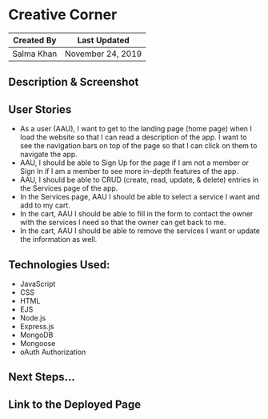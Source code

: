 # Creative Corner

Created By | Last Updated
-----------|--------------
Salma Khan | November 24, 2019


## Description & Screenshot  


## User Stories
* As a user (AAU), I want to get to the landing page (home page) when I load the website so that I can read a description of the app. I want to see the navigation bars on top of the page so that I can click on them to navigate the app. 
* AAU, I should be able to Sign Up for the page if I am not a member or Sign In if I am a member to see more in-depth features of the app.
* AAU, I should be able to CRUD (create, read, update, & delete) entries in the Services page of the app. 
* In the Services page, AAU I should be able to select a service I want and add to my cart. 
* In the cart, AAU I should be able to fill in the form to contact the owner with the services I need so that the owner can get back to me. 
* In the cart, AAU I should be able to remove the services I want or update the information as well. 


## Technologies Used: 
*	JavaScript
*	CSS
*	HTML
*	EJS
*	Node.js
*	Express.js
*	MongoDB
*	Mongoose
*	oAuth Authorization 


## Next Steps...


## Link to the Deployed Page





